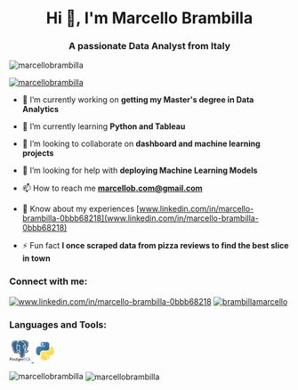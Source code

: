 <h1 align="center">Hi 👋, I'm Marcello Brambilla</h1>
<h3 align="center">A passionate Data Analyst from Italy</h3>

<p align="left"> <img src="https://komarev.com/ghpvc/?username=marcellobrambilla&label=Profile%20views&color=0e75b6&style=flat" alt="marcellobrambilla" /> </p>

<p align="left"> <a href="https://github.com/ryo-ma/github-profile-trophy"><img src="https://github-profile-trophy.vercel.app/?username=marcellobrambilla" alt="marcellobrambilla" /></a> </p>

- 🔭 I’m currently working on **getting my Master's degree in Data Analytics**

- 🌱 I’m currently learning **Python and Tableau**

- 👯 I’m looking to collaborate on **dashboard and machine learning projects**

- 🤝 I’m looking for help with **deploying Machine Learning Models**

- 📫 How to reach me **marcellob.com@gmail.com**

- 📄 Know about my experiences [www.linkedin.com/in/marcello-brambilla-0bbb68218](www.linkedin.com/in/marcello-brambilla-0bbb68218)

- ⚡ Fun fact **I once scraped data from pizza reviews to find the best slice in town**

<h3 align="left">Connect with me:</h3>
<p align="left">
<a href="https://linkedin.com/in/www.linkedin.com/in/marcello-brambilla-0bbb68218" target="blank"><img align="center" src="https://raw.githubusercontent.com/rahuldkjain/github-profile-readme-generator/master/src/images/icons/Social/linked-in-alt.svg" alt="www.linkedin.com/in/marcello-brambilla-0bbb68218" height="30" width="40" /></a>
<a href="https://instagram.com/brambillamarcello" target="blank"><img align="center" src="https://raw.githubusercontent.com/rahuldkjain/github-profile-readme-generator/master/src/images/icons/Social/instagram.svg" alt="brambillamarcello" height="30" width="40" /></a>
</p>

<h3 align="left">Languages and Tools:</h3>
<p align="left"> <a href="https://www.postgresql.org" target="_blank" rel="noreferrer"> <img src="https://raw.githubusercontent.com/devicons/devicon/master/icons/postgresql/postgresql-original-wordmark.svg" alt="postgresql" width="40" height="40"/> </a> <a href="https://www.python.org" target="_blank" rel="noreferrer"> <img src="https://raw.githubusercontent.com/devicons/devicon/master/icons/python/python-original.svg" alt="python" width="40" height="40"/> </a> </p>

<p><img align="left" src="https://github-readme-stats.vercel.app/api/top-langs?username=marcellobrambilla&show_icons=true&locale=en&layout=compact" alt="marcellobrambilla" /></p>

<p>&nbsp;<img align="center" src="https://github-readme-stats.vercel.app/api?username=marcellobrambilla&show_icons=true&locale=en" alt="marcellobrambilla" /></p>

